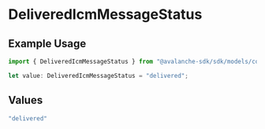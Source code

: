 # DeliveredIcmMessageStatus

## Example Usage

```typescript
import { DeliveredIcmMessageStatus } from "@avalanche-sdk/sdk/models/components";

let value: DeliveredIcmMessageStatus = "delivered";
```

## Values

```typescript
"delivered"
```